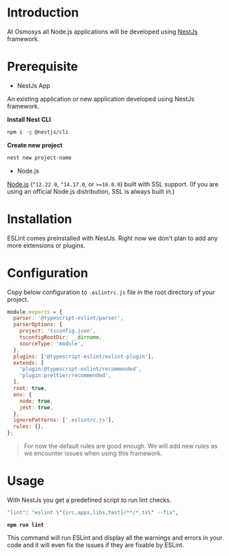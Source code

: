 # Introduction

At Osmosys all Node.js applications will be developed using [NestJs](https://nestjs.com/) framework.

# Prerequisite

- NestJs App

An existing application or new application developed using NestJs framework.


**Install Nest CLI**

```sh
npm i -g @nestjs/cli
```

**Create new project**

```sh
nest new project-name
```

- Node.js

[Node.js](https://nodejs.org/en/) (`^12.22.0`, `^14.17.0`, or `>=16.0.0`) built with SSL support. (If you are using an official Node.js distribution, SSL is always built in.)

# Installation

ESLint comes preinstalled with NestJs. Right now we don't plan to add any more extensions or plugins.

# Configuration

Copy below configuration to `.eslintrc.js` file in the root directory of your project.


```js
module.exports = {
  parser: '@typescript-eslint/parser',
  parserOptions: {
    project: 'tsconfig.json',
    tsconfigRootDir: __dirname, 
    sourceType: 'module',
  },
  plugins: ['@typescript-eslint/eslint-plugin'],
  extends: [
    'plugin:@typescript-eslint/recommended',
    'plugin:prettier/recommended',
  ],
  root: true,
  env: {
    node: true,
    jest: true,
  },
  ignorePatterns: ['.eslintrc.js'],
  rules: {},
};
```

> For now the default rules are good enough. We will add new rules as we encounter issues when using this framework.

# Usage

With NestJs you get a predefined script to run lint checks.

```sh
"lint": "eslint \"{src,apps,libs,test}/**/*.ts\" --fix",
```

**`npm run lint`**

This command will run ESLint and display all the warnings and errors in your code and it will even fix the issues if they are fixable by ESLint.